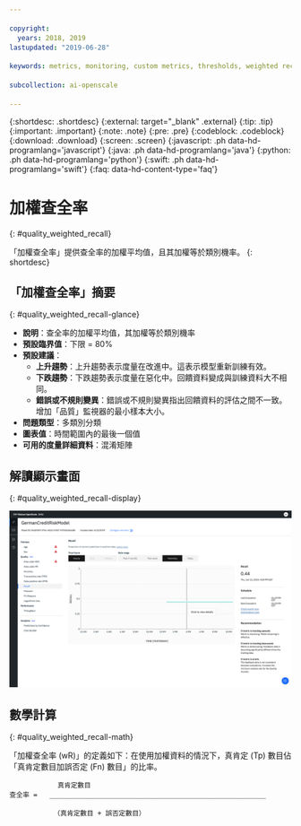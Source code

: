 ```yaml
---

copyright:
  years: 2018, 2019
lastupdated: "2019-06-28"

keywords: metrics, monitoring, custom metrics, thresholds, weighted recal

subcollection: ai-openscale

---
```


{:shortdesc: .shortdesc}
{:external: target="_blank" .external}
{:tip: .tip}
{:important: .important}
{:note: .note}
{:pre: .pre}
{:codeblock: .codeblock}
{:download: .download}
{:screen: .screen}
{:javascript: .ph data-hd-programlang='javascript'}
{:java: .ph data-hd-programlang='java'}
{:python: .ph data-hd-programlang='python'}
{:swift: .ph data-hd-programlang='swift'}
{:faq: data-hd-content-type='faq'}

# 加權查全率
{: #quality_weighted_recall}

「加權查全率」提供查全率的加權平均值，且其加權等於類別機率。
{: shortdesc}

## 「加權查全率」摘要
{: #quality_weighted_recall-glance}

- **說明**：查全率的加權平均值，其加權等於類別機率
- **預設臨界值**：下限 = 80%
- **預設建議**：
   - **上升趨勢**：上升趨勢表示度量在改進中。這表示模型重新訓練有效。
   - **下跌趨勢**：下跌趨勢表示度量在惡化中。回饋資料變成與訓練資料大不相同。
   - **錯誤或不規則變異**：錯誤或不規則變異指出回饋資料的評估之間不一致。增加「品質」監視器的最小樣本大小。
- **問題類型**：多類別分類
- **圖表值**：時間範圍內的最後一個值
- **可用的度量詳細資料**：混淆矩陣

## 解讀顯示畫面
{: #quality_weighted_recall-display}

![顯示「加權查全率」圖表](images/quality-recall.png)

## 數學計算
{: #quality_weighted_recall-math}

「加權查全率 (wR)」的定義如下：在使用加權資料的情況下，真肯定 (Tp) 數目佔「真肯定數目加誤否定 (Fn) 數目」的比率。 

```
            真肯定數目
查全率 =   ______________________________________________________

           （真肯定數目 + 誤否定數目）
```
